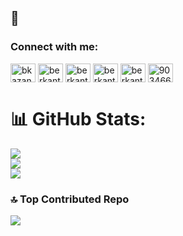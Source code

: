 ## 👋

<h3 align="left">Connect with me:</h3>
<p align="left">
<a href="https://twitter.com/bkazangirler" target="blank"><img align="center" src="https://raw.githubusercontent.com/rahuldkjain/github-profile-readme-generator/master/src/images/icons/Social/twitter.svg" alt="bkazangirler" height="30" width="40" /></a>
<a href="https://linkedin.com/in/berkant-kazangirler" target="blank"><img align="center" src="https://raw.githubusercontent.com/rahuldkjain/github-profile-readme-generator/master/src/images/icons/Social/linked-in-alt.svg" alt="berkantkazangirler" height="30" width="40" /></a>
<a href="https://kaggle.com/berkantkazangirler" target="blank"><img align="center" src="https://raw.githubusercontent.com/rahuldkjain/github-profile-readme-generator/master/src/images/icons/Social/kaggle.svg" alt="berkantkazangirler" height="30" width="40" /></a>
<a href="https://instagram.com/berkantkazangirler" target="blank"><img align="center" src="https://raw.githubusercontent.com/rahuldkjain/github-profile-readme-generator/master/src/images/icons/Social/instagram.svg" alt="berkantkazangirler" height="30" width="40" /></a>
<a href="https://www.behance.net/berkantkazangirler" target="blank"><img align="center" src="https://raw.githubusercontent.com/rahuldkjain/github-profile-readme-generator/master/src/images/icons/Social/behance.svg" alt="berkantkazangirler" height="30" width="40" /></a>
<a href="https://discord.gg/903466839747756074" target="blank"><img align="center" src="https://raw.githubusercontent.com/rahuldkjain/github-profile-readme-generator/master/src/images/icons/Social/discord.svg" alt="903466839747756074" height="30" width="40" /></a>
</p>

# 📊 GitHub Stats:
![](https://github-readme-stats.vercel.app/api?username=berkantkazangirler&theme=dark&hide_border=false&include_all_commits=false&count_private=false)<br/>
![](https://github-readme-streak-stats.herokuapp.com/?user=berkantkazangirler&theme=dark&hide_border=false)<br/>
![](https://github-readme-stats.vercel.app/api/top-langs/?username=berkantkazangirler&theme=dark&hide_border=false&include_all_commits=false&count_private=false&layout=compact)

### 🔝 Top Contributed Repo
![](https://github-contributor-stats.vercel.app/api?username=berkantkazangirler&limit=5&theme=dark&combine_all_yearly_contributions=true)
